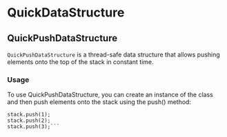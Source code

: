 # QuickDataStructure
## QuickPushDataStructure
```QuickPushDataStructure``` is a thread-safe data structure that allows pushing elements onto the top of the stack in constant time.

### Usage
To use QuickPushDataStructure, you can create an instance of the class and then push elements onto the stack using the push() method:
```QuickPushDataStructure<Integer> stack = new QuickPushDataStructure<>();
stack.push(1);
stack.push(2);
stack.push(3);```
